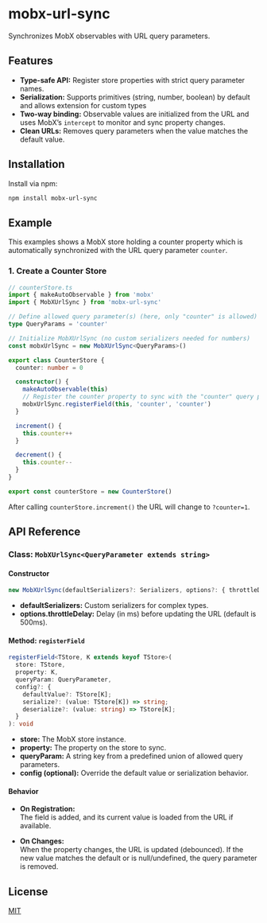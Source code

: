 # mobx-url-sync

Synchronizes MobX observables with URL query parameters.

## Features

- **Type-safe API:** Register store properties with strict query parameter names.
- **Serialization:** Supports primitives (string, number, boolean) by default and allows extension for custom types
- **Two-way binding:** Observable values are initialized from the URL and uses MobX’s `intercept` to monitor and sync property changes.
- **Clean URLs:** Removes query parameters when the value matches the default value.

## Installation

Install via npm:

```bash
npm install mobx-url-sync
```

## Example

This examples shows a MobX store holding a counter property which is automatically synchronized with the URL query parameter `counter`.

### 1. Create a Counter Store

```typescript
// counterStore.ts
import { makeAutoObservable } from 'mobx'
import { MobXUrlSync } from 'mobx-url-sync'

// Define allowed query parameter(s) (here, only "counter" is allowed)
type QueryParams = 'counter'

// Initialize MobXUrlSync (no custom serializers needed for numbers)
const mobxUrlSync = new MobXUrlSync<QueryParams>()

export class CounterStore {
  counter: number = 0

  constructor() {
    makeAutoObservable(this)
    // Register the counter property to sync with the "counter" query parameter.
    mobxUrlSync.registerField(this, 'counter', 'counter')
  }

  increment() {
    this.counter++
  }

  decrement() {
    this.counter--
  }
}

export const counterStore = new CounterStore()
```

After calling `counterStore.increment()` the URL will change to `?counter=1`.

## API Reference

### Class: `MobXUrlSync<QueryParameter extends string>`

#### Constructor

```typescript
new MobXUrlSync(defaultSerializers?: Serializers, options?: { throttleDelay?: number })
```

- **defaultSerializers:** Custom serializers for complex types.
- **options.throttleDelay:** Delay (in ms) before updating the URL (default is 500ms).

#### Method: `registerField`

```typescript
registerField<TStore, K extends keyof TStore>(
  store: TStore,
  property: K,
  queryParam: QueryParameter,
  config?: {
    defaultValue?: TStore[K];
    serialize?: (value: TStore[K]) => string;
    deserialize?: (value: string) => TStore[K];
  }
): void
```

- **store:** The MobX store instance.
- **property:** The property on the store to sync.
- **queryParam:** A string key from a predefined union of allowed query parameters.
- **config (optional):** Override the default value or serialization behavior.

#### Behavior

- **On Registration:**  
  The field is added, and its current value is loaded from the URL if available.

- **On Changes:**  
  When the property changes, the URL is updated (debounced). If the new value matches the default or is null/undefined, the query parameter is removed.

## License

[MIT](LICENSE)
